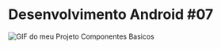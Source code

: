 # Desenvolvimento Android #07
<img src="Instalador/Componentes Basicos.gif" alt="GIF do meu Projeto Componentes Basicos">